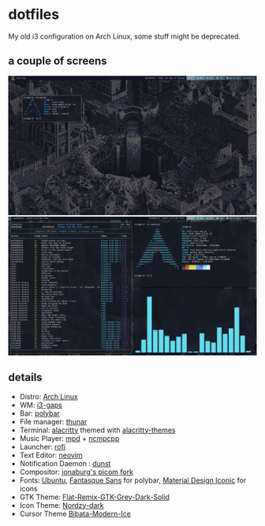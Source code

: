 # dotfiles
My old i3 configuration on Arch Linux, some stuff might be deprecated.

## a couple of screens
![](/screenshots/screen1.png)
![](/screenshots/screen2.png)

## details
- Distro: [Arch Linux](https://archlinux.org)
- WM: [i3-gaps](https://github.com/Airblader/i3)
- Bar: [polybar](https://github.com/polybar/polybar)
- File manager: [thunar](https://docs.xfce.org/xfce/thunar)
- Terminal: [alacritty](https://github.com/alacritty/alacritty) themed with [alacritty-themes](https://github.com/rajasegar/alacritty-themes)
- Music Player: [mpd](https://www.musicpd.org/) + [ncmpcpp](https://github.com/ncmpcpp/ncmpcpp)
- Launcher: [rofi](https://github.com/davatorium/rofi)
- Text Editor: [neovim](https://github.com/neovim/neovim)
- Notification Daemon : [dunst](https://github.com/dunst-project/dunst)
- Compositor: [jonaburg's picom fork](https://github.com/jonaburg/picom)
- Fonts: [Ubuntu](https://design.ubuntu.com/font), [Fantasque Sans](https://github.com/belluzj/fantasque-sans) for polybar, [Material Design Iconic](https://zavoloklom.github.io/material-design-iconic-font/) for icons
- GTK Theme: [Flat-Remix-GTK-Grey-Dark-Solid](https://github.com/daniruiz/Flat-Remix-GTK)
- Icon Theme: [Nordzy-dark](https://github.com/alvatip/Nordzy-icon)
- Cursor Theme [Bibata-Modern-Ice](https://github.com/ful1e5/Bibata_Cursor)
